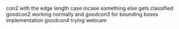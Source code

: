 con2 with the edge length case incase something else gets classified
goodcon2 working normally
and goodcon3 for bounding boxes implementation
goodcon4 trying webcam
